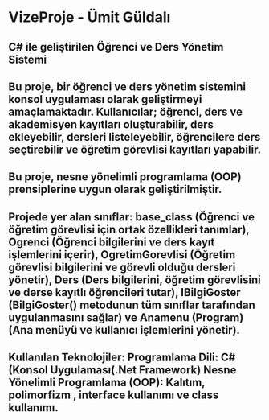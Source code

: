 # VizeProje - Ümit Güldalı

C# ile geliştirilen Öğrenci ve Ders Yönetim Sistemi 
---
Bu proje, bir öğrenci ve ders yönetim sistemini konsol uygulaması olarak geliştirmeyi amaçlamaktadır. Kullanıcılar; öğrenci, ders ve akademisyen kayıtları oluşturabilir, ders ekleyebilir, dersleri listeleyebilir, öğrencilere ders seçtirebilir ve öğretim görevlisi kayıtları yapabilir.
---
Bu proje, nesne yönelimli programlama (OOP) prensiplerine uygun olarak geliştirilmiştir.
---
Projede yer alan sınıflar: base_class (Öğrenci ve öğretim görevlisi için ortak özellikleri tanımlar), Ogrenci (Öğrenci bilgilerini ve ders kayıt işlemlerini içerir), OgretimGorevlisi (Öğretim görevlisi bilgilerini ve görevli olduğu dersleri yönetir), Ders (Ders bilgilerini, öğretim görevlisini ve derse kayıtlı öğrencileri tutar), IBilgiGoster (BilgiGoster() metodunun tüm sınıflar tarafından uygulanmasını sağlar) ve Anamenu (Program) (Ana menüyü ve kullanıcı işlemlerini yönetir).
---
Kullanılan Teknolojiler: Programlama Dili: C# (Konsol Uygulaması(.Net Framework) Nesne Yönelimli Programlama (OOP): Kalıtım, polimorfizm , interface kullanımı ve class kullanımı.
---

